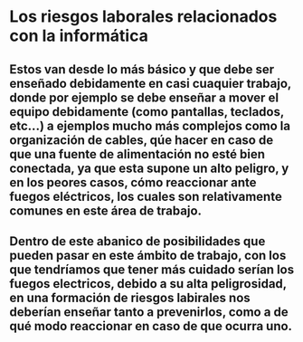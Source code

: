# Los riesgos laborales relacionados con la informática 


## Estos van desde lo más básico y que debe ser enseñado debidamente en casi cuaquier trabajo, donde por ejemplo se debe enseñar a mover el equipo debidamente (como pantallas, teclados, etc...) a ejemplos mucho más complejos como la organización de cables, qúe hacer en caso de que una fuente de alimentación no esté bien conectada, ya que esta supone un alto peligro, y en los peores casos, cómo reaccionar ante fuegos eléctricos, los cuales son relativamente comunes en este área de trabajo.


## Dentro de este abanico de posibilidades que pueden pasar en este ámbito de trabajo, con los que tendríamos que tener más cuidado serían los fuegos electricos, debido a su alta peligrosidad, en una formación de riesgos labirales nos deberían enseñar tanto a prevenirlos, como a de qué modo reaccionar en caso de que ocurra uno.

